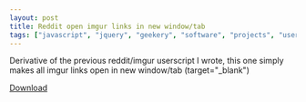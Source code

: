 ```yaml
---
layout: post
title: Reddit open imgur links in new window/tab
tags: ["javascript", "jquery", "geekery", "software", "projects", "userscript", "chrome", "firefox", "reddit", "blog"]
---
```


Derivative of the previous reddit/imgur userscript I wrote, this one simply makes all imgur links open in new window/tab (target="_blank")

[Download](http://userscripts.org/scripts/review/106172)
